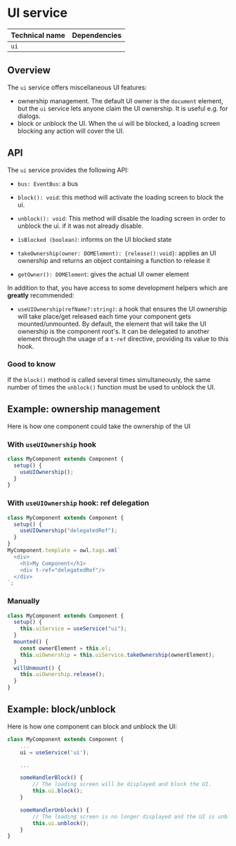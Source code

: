 # UI service

| Technical name | Dependencies |
| -------------- | ------------ |
| `ui`           |              |

## Overview

The `ui` service offers miscellaneous UI features:

- ownership management.
  The default UI owner is the `document` element, but the `ui` service
  lets anyone claim the UI ownership. It is useful e.g. for dialogs.
- block or unblock the UI.
  When the ui will be blocked, a loading screen blocking any action will cover the UI.

## API

The `ui` service provides the following API:

- `bus: EventBus`: a bus

- `block(): void`: this method will activate the loading screen to block the ui.

- `unblock(): void`: This method will disable the loading screen in order to unblock the ui.
  if it was not already disable.

- `ìsBlocked (boolean)`: informs on the UI blocked state

- `takeOwnership(owner: DOMElement): {release():void}`: applies an UI ownership and
  returns an object containing a function to release it

- `getOwner(): DOMElement`: gives the actual UI owner element

In addition to that, you have access to some development helpers which are **greatly** recommended:

- `useUIOwnership(refName?:string)`: a hook that ensures the UI ownership will
  take place/get released each time your component gets mounted/unmounted.
  By default, the element that will take the UI ownership is the component root's.
  It can be delegated to another element through the usage of a `t-ref` directive,
  providing its value to this hook.

### Good to know

If the `block()` method is called several times simultaneously, the same number of times the `unblock()` function must be used to unblock the UI.

## Example: ownership management

Here is how one component could take the ownership of the UI

### With `useUIOwnership` hook

```js
class MyComponent extends Component {
  setup() {
    useUIOwnership();
  }
}
```

### With `useUIOwnership` hook: ref delegation

```js
class MyComponent extends Component {
  setup() {
    useUIOwnership("delegatedRef");
  }
}
MyComponent.template = owl.tags.xml`
  <div>
    <h1>My Component</h1>
    <div t-ref="delegatedRef"/>
  </div>
`;
```

### Manually

```js
class MyComponent extends Component {
  setup() {
    this.uiService = useService("ui");
  }
  mounted() {
    const ownerElement = this.el;
    this.uiOwnership = this.uiService.takeOwnership(ownerElement);
  }
  willUnmount() {
    this.uiOwnership.release();
  }
}
```

## Example: block/unblock

Here is how one component can block and unblock the UI:

```js
class MyComponent extends Component {
    ...
    ui = useService('ui');

    ...

    someHandlerBlock() {
        // The loading screen will be displayed and block the UI.
        this.ui.block();
    }

    someHandlerUnblock() {
        // The loading screen is no longer displayed and the UI is unblocked.
        this.ui.unblock();
    }
}
```
